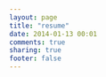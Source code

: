 ```yaml
---
layout: page
title: "resume"
date: 2014-01-13 00:01
comments: true
sharing: true
footer: false
---
```

